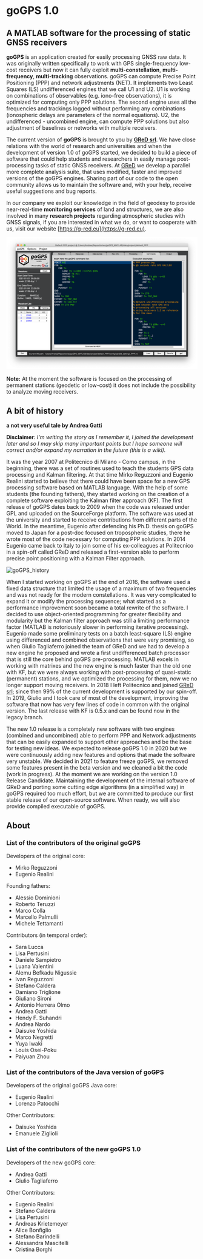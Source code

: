 # goGPS 1.0
## A MATLAB software for the processing of static GNSS receivers

**goGPS** is an application created for easily processing GNSS raw data. It was originally written specifically to work with GPS single-frequency low-cost receivers but now it can fully exploit **multi-constellation**, **multi-frequency**, **multi-tracking** observations. goGPS can compute Precise Point Positioning (PPP) and network adjustments (NET). It implements two Least Squares (LS) undifferenced engines that we call U1 and U2. U1 is working on combinations of observables (e.g. iono-free observations), it is optimized for computing only PPP solutions. The second engine uses all the frequencies and trackings logged without performing any combinations (ionospheric delays are parameters of the normal equations). U2, the undifferenced - uncombined engine, can compute PPP solutions but also adjustment of baselines or networks with multiple receivers.


The current version of **goGPS** is brought to you by **[GReD srl](https://g-red.eu)**. We have close relations with the world of research and universities and when the development of version 1.0 of goGPS started, we decided to build a piece of software that could help students and researchers in easily manage post-processing tasks of static GNSS receivers. At [GReD](https://g-red.eu) we develop a parallel more complete analysis suite, that uses modified, faster and improved versions of the goGPS engines. Sharing part of our code to the open community allows us to maintain the software and, with your help, receive useful suggestions and bug reports.


In our company we exploit our knowledge in the field of geodesy to provide near-real-time **monitoring services** of land and structures, we are also involved in many **research projects** regarding atmospheric studies with GNSS signals, if you are interested in what we do, or want to cooperate with us, visit our website [https://g-red.eu](https://g-red.eu).

![goGPS_history](/wiki/images/goGPS_MainWindow.png?raw=true)

**Note:** At the moment the software is focused on the processing of permanent stations (geodetic or low-cost) it does not include the possibility to analyze moving receivers.

## A bit of history
**a not very useful tale by Andrea Gatti**

**Disclaimer**: _I'm writing the story as I remember it, I joined the development later and so I may skip many important points but I hope someone will correct and/or expand my narration in the future (this is a wiki)._

It was the year 2007 at Politecnico di Milano - Como campus, in the beginning, there was a set of routines used to teach the students GPS data processing and Kalman filtering. At that time Mirko Reguzzoni and Eugenio Realini started to believe that there could have been space for a new GPS processing software based on MATLAB language. With the help of some students (the founding fathers), they started working on the creation of a complete software exploiting the Kalman filter approach (KF). The first release of goGPS dates back to 2009 when the code was released under GPL and uploaded on the SourceForge platform. The software was used at the university and started to receive contributions from different parts of the World. In the meantime, Eugenio after defending his Ph.D. thesis on goGPS moved to Japan for a post-doc focused on tropospheric studies, there he wrote most of the code necessary for computing PPP solutions. In 2014 Eugenio came back to Italy to join some of his ex-colleagues at Politecnico in a spin-off called GReD and released a first-version able to perform precise point positioning with a Kalman Filter approach.

![goGPS_history](/wiki/images/goGPS_History.png?raw=true)

When I started working on goGPS at the end of 2016, the software used a fixed data structure that limited the usage of a maximum of two frequencies and was not ready for the modern constellations. It was very complicated to expand it or modify the processing sequence; what started as a performance improvement soon became a total rewrite of the software. I decided to use object-oriented programming for greater flexibility and modularity but the Kalman filter approach was still a limiting performance factor (MATLAB is notoriously slower in performing iterative processing). Eugenio made some preliminary tests on a batch least-square (LS) engine using differenced and combined observations that were very promising, so when Giulio Tagliaferro joined the team of GReD and we had to develop a new engine he proposed and wrote a first undifferenced batch processor that is still the core behind goGPS pre-processing. MATLAB excels in working with matrixes and the new engine is much faster than the old one with KF, but we were always working with post-processing of quasi-static (permanent) stations, and we optimized the processing for them, now we no longer support moving receivers. In 2018 I left Politecnico and joined [GReD srl](https://g-red.eu); since then 99% of the current development is supported by our spin-off. In 2019, Giulio and I took care of most of the development, improving the software that now has very few lines of code in common with the original version. The last release with KF is 0.5.x and can be found now in the legacy branch. 

The new 1.0 release is a completely new software with two engines (combined and uncombined) able to perform PPP and Network adjustments that can be easily expanded to support other approaches and be the base for testing new ideas. We expected to release goGPS 1.0 in 2020 but we were continuously adding new features and options that made the software very unstable. We decided in 2021 to feature freeze goGPS, we removed some features present in the beta version and we cleaned a bit the code (work in progress). At the moment we are working on the version 1.0 Release Candidate. Maintaining the development of the internal software of GReD and porting some cutting edge algorithms (in a simplified way) in goGPS required too much effort, but we are committed to produce our first stable release of our open-source software. When ready, we will also provide compiled executable of goGPS.

## About
### List of the contributors of the original goGPS
Developers of the original core:

* Mirko Reguzzoni
* Eugenio Realini

Founding fathers:

* Alessio Dominioni
* Roberto Teruzzi
* Marco Colla
* Marcello Palmulli
* Michele Tettamanti

Contributors (in temporal order):

* Sara Lucca
* Lisa Pertusini
* Daniele Sampietro
* Luana Valentini
* Alemu Befkadu Nigussie
* Ivan Reguzzoni
* Stefano Caldera
* Damiano Triglione
* Giuliano Sironi
* Antonio Herrera Olmo
* Andrea Gatti
* Hendy F. Suhandri
* Andrea Nardo
* Daisuke Yoshida
* Marco Negretti
* Yuya Iwaki
* Louis Osei-Poku
* Paiyuan Zhou

### List of the contributors of the Java version of goGPS
Developers of the original goGPS Java core:

* Eugenio Realini
* Lorenzo Patocchi

Other Contributors:

* Daisuke Yoshida
* Emanuele Ziglioli

### List of the contributors of the new goGPS 1.0
Developers of the new goGPS core:

* Andrea Gatti
* Giulio Tagliaferro

Other Contributors:

* Eugenio Realini
* Stefano Caldera
* Lisa Pertusini
* Andreas Krietemeyer
* Alice Bonfiglio
* Stefano Barindelli
* Alessandra Mascitelli
* Cristina Borghi
